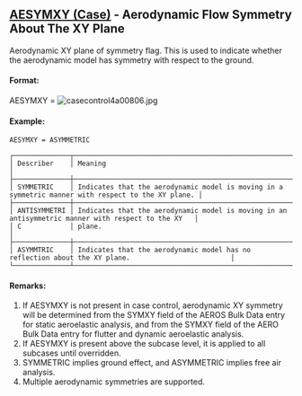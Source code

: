 ## [AESYMXY (Case)](https://help.hexagonmi.com/bundle/MSC_Nastran_2022.4/page/Nastran_Combined_Book/qrg/casecontrol4a/TOC.AESYMXY.Case.xhtml) - Aerodynamic Flow Symmetry About The XY Plane

Aerodynamic XY plane of symmetry flag. This is used to indicate whether the aerodynamic model has symmetry with respect to the ground.

#### Format:

AESYMXY =  ![casecontrol4a00806.jpg](https://help-be.hexagonmi.com/bundle/MSC_Nastran_2022.4/page/Nastran_Combined_Book/qrg/casecontrol4a/../../../assets/casecontrol4a00806.jpg?_LANG=enus)

#### Example:

```nastran
AESYMXY = ASYMMETRIC
```

```text
┌──────────────┬────────────────────────────────────────────────────────────────────────────────────────────────────┐
│ Describer    │ Meaning                                                                                            │
├──────────────┼────────────────────────────────────────────────────────────────────────────────────────────────────┤
│ SYMMETRIC    │ Indicates that the aerodynamic model is moving in a symmetric manner with respect to the XY plane. │
├──────────────┼────────────────────────────────────────────────────────────────────────────────────────────────────┤
│ ANTISYMMETRI │ Indicates that the aerodynamic model is moving in an antisymmetric manner with respect to the XY   │
│ C            │ plane.                                                                                             │
├──────────────┼────────────────────────────────────────────────────────────────────────────────────────────────────┤
│ ASYMMTRIC    │ Indicates that the aerodynamic model has no reflection about the XY plane.                         │
└──────────────┴────────────────────────────────────────────────────────────────────────────────────────────────────┘
```
#### Remarks:

1. If AESYMXY is not present in case control, aerodynamic XY symmetry will be determined from the SYMXY field of the AEROS Bulk Data entry for static aeroelastic analysis, and from the SYMXY field of the AERO Bulk Data entry for flutter and dynamic aeroelastic analysis.
2. If AESYMXY is present above the subcase level, it is applied to all subcases until overridden.
3. SYMMETRIC implies ground effect, and ASYMMETRIC implies free air analysis.
4. Multiple aerodynamic symmetries are supported.
